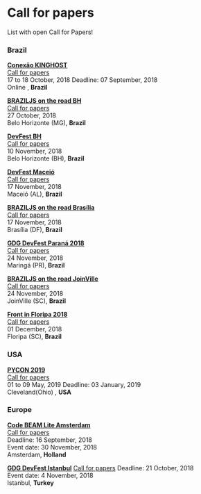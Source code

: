 # Call for papers

List with open Call for Papers!

### Brazil

[**Conexão KINGHOST**](https://www.conexaokinghost.com.br/)  
[Call for papers](https://kinghost1.typeform.com/to/uWvR5X)  
17 to 18 October, 2018
Deadline: 07 September, 2018   
Online , **Brazil**

[**BRAZILJS on the road BH**](https://braziljs.org/eventos/braziljs-on-the-road-belo-horizonte/)  
[Call for papers](https://docs.google.com/forms/d/e/1FAIpQLSdxnP-ONEImjqHzGejMI4g4tvOdVwcEk5M9X14HpqdZqESJcw/viewform)  
27 October, 2018  
Belo Horizonte (MG), **Brazil**

[**DevFest BH**](http://www.devfestbh.com/)  
[Call for papers](https://docs.google.com/forms/d/e/1FAIpQLSfKmpzuzW72FiVjP6-mnyzWt2KXRUFJAp_5Hiy0DSA1E8VHGg/viewform)  
10 November, 2018  
Belo Horizonte (BH), **Brazil**

[**DevFest Maceió**](https://www.sympla.com.br/devfest-maceio-2018__323796)  
[Call for papers](https://docs.google.com/forms/d/e/1FAIpQLSdwx9egUo5HuRIcRtJJDdc2P07r9rAPUw7pZDfaXXwIp3vgxw/viewform)  
17 November, 2018  
Maceió (AL), **Brazil**

[**BRAZILJS on the road Brasília**](https://braziljs.org/eventos/braziljs-on-the-road-brasilia/)  
[Call for papers](https://docs.google.com/forms/d/e/1FAIpQLSdN7xTKDkLqoFKAtboe8WH2XT7u6Mp7nex87MkGDZ_LD9xENA/viewform)  
17 November, 2018  
Brasília (DF), **Brazil**

[**GDG DevFest Paraná 2018**](https://devfestpr.com/)  
[Call for papers](https://goo.gl/forms/hjFR6ZZowI7dGnHT2)  
24 November, 2018  
Maringá (PR), **Brazil**

[**BRAZILJS on the road JoinVille**](https://braziljs.org/eventos/braziljs-on-the-road-joinville/)  
[Call for papers](https://docs.google.com/forms/d/e/1FAIpQLSdQ5CobpkstUo0k8fDU0ACd5Yc4INJE384hfWyhGbd9tKIn9w/viewform)  
24 November, 2018  
JoinVille (SC), **Brazil**

[**Front in Floripa 2018**](http://frontinfloripa.com.br/)  
[Call for papers](https://docs.google.com/forms/d/e/1FAIpQLSf1CrgbTH_WEiVb_J9_8kjkgaXXgXjCYIsLp924BVjz-jVpAg/viewform)  
01 December, 2018  
Floripa (SC), **Brazil**

### USA
[**PYCON 2019**](https://us.pycon.org/2019/)  
[Call for papers](https://pycon.blogspot.com/2018/09/pycon-2019-call-for-proposals-is-open.html)  
01 to 09 May, 2019
Deadline: 03 January, 2019   
Cleveland(Ohio) , **USA**


### Europe 

[**Code BEAM Lite Amsterdam**](https://codesync.global/conferences/cbl-amsterdam-2018/#CallforTalks)  
[Call for papers](https://docs.google.com/forms/d/e/1FAIpQLSdIR5lu1-Q8LBs2p_f2IdoBl8pNKO5JETSPTfUwei_X3NvXvg/viewform)  
Deadline: 16 September, 2018   
Event date: 30 November, 2018  
Amsterdam, **Holland**

[**GDG DevFest Istanbul**](https://devfest.istanbul)
[Call for papers](http://gdg.ist/dfist18-cfp)
Deadline: 21 October, 2018   
Event date: 4 November, 2018  
Istanbul, **Turkey**
